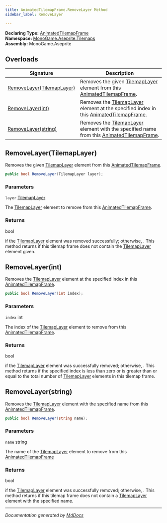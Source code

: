 ```yaml
---
title: AnimatedTilemapFrame.RemoveLayer Method
sidebar_label: RemoveLayer

---
```


**Declaring Type:** [AnimatedTilemapFrame](../)  
**Namespace:** [MonoGame.Aseprite.Tilemaps](../../)  
**Assembly:** MonoGame.Aseprite

## Overloads

| Signature                                             | Description                                                                                                                            |
| ----------------------------------------------------- | -------------------------------------------------------------------------------------------------------------------------------------- |
| [RemoveLayer(TilemapLayer)](#removelayertilemaplayer) | Removes the given [TilemapLayer](../../TilemapLayer/) element from this [AnimatedTilemapFrame](../).                   |
| [RemoveLayer(int)](#removelayerint)                   | Removes the [TilemapLayer](../../TilemapLayer/) element at the specified index in this [AnimatedTilemapFrame](../).    |
| [RemoveLayer(string)](#removelayerstring)             | Removes the [TilemapLayer](../../TilemapLayer/) element with the specified name from this [AnimatedTilemapFrame](../). |

## RemoveLayer(TilemapLayer)

Removes the given [TilemapLayer](../../TilemapLayer/) element from this [AnimatedTilemapFrame](../).

```csharp
public bool RemoveLayer(TilemapLayer layer);
```

### Parameters

`layer`  [TilemapLayer](../../TilemapLayer/)

The [TilemapLayer](../../TilemapLayer/) element to remove from this [AnimatedTilemapFrame](../).

### Returns

bool

 if the [TilemapLayer](../../TilemapLayer/) element was removed successfully; otherwise, .  This method returns  if this tilemap frame does not contain                 the [TilemapLayer](../../TilemapLayer/) element given.

## RemoveLayer(int)

Removes the [TilemapLayer](../../TilemapLayer/) element at the specified index in this [AnimatedTilemapFrame](../).

```csharp
public bool RemoveLayer(int index);
```

### Parameters

`index`  int

The index of the [TilemapLayer](../../TilemapLayer/) element to remove from this [AnimatedTilemapFrame](../).

### Returns

bool

 if the [TilemapLayer](../../TilemapLayer/) element was successfully removed; otherwise, .  This method returns  if the specified index is less than                  zero or is greater than or equal to the total number of [TilemapLayer](../../TilemapLayer/) elements in this tilemap                 frame.

## RemoveLayer(string)

Removes the [TilemapLayer](../../TilemapLayer/) element with the specified name from this [AnimatedTilemapFrame](../).

```csharp
public bool RemoveLayer(string name);
```

### Parameters

`name`  string

The name of the [TilemapLayer](../../TilemapLayer/) element to remove from this [AnimatedTilemapFrame](../)

### Returns

bool

 if the [TilemapLayer](../../TilemapLayer/) element was successfully removed; otherwise, .  This method returns  if this tilemap frame does not                  contain a [TilemapLayer](../../TilemapLayer/) element with the specified name.

___

*Documentation generated by [MdDocs](https://github.com/ap0llo/mddocs)*
